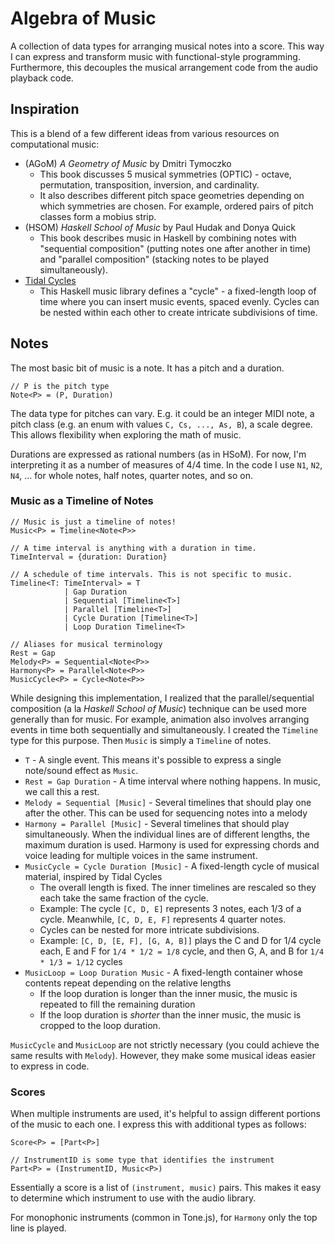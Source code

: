 # Algebra of Music

A collection of data types for arranging musical notes into a score. This
way I can express and transform music with functional-style programming.
Furthermore, this decouples the musical arrangement code from the audio
playback code.

## Inspiration

This is a blend of a few different ideas from various resources on computational music:

- (AGoM) _A Geometry of Music_ by Dmitri Tymoczko
    - This book discusses 5 musical symmetries (OPTIC) - octave, permutation, transposition, inversion, and cardinality.
    - It also describes different pitch space geometries depending on which symmetries are chosen. For example, ordered pairs of pitch classes form a mobius strip.
- (HSOM) _Haskell School of Music_ by Paul Hudak and Donya Quick
    - This book describes music in Haskell by combining notes with "sequential composition" (putting notes one after another in time) and "parallel composition" (stacking notes to be played simultaneously).
- [Tidal Cycles](https://tidalcycles.org/docs/reference/cycles)
    - This Haskell music library defines a "cycle" - a fixed-length loop of time
    where you can insert music events, spaced evenly. Cycles can be nested
    within each other to create intricate subdivisions of time.

## Notes

The most basic bit of music is a note. It has a pitch
and a duration.

```
// P is the pitch type
Note<P> = (P, Duration)
```

The data type for pitches can vary. E.g. it could be
an integer MIDI note, a pitch class (e.g. an enum with values `C, Cs, ..., As, B`), a scale degree. This allows
flexibility when exploring the math of music.

Durations are expressed as rational numbers (as in HSoM). For now, I'm
interpreting it as a number of measures of 4/4 time. In the code I use
`N1`, `N2`, `N4`, ... for whole notes, half notes, quarter notes, and so on.

### Music as a Timeline of Notes

```
// Music is just a timeline of notes!
Music<P> = Timeline<Note<P>>

// A time interval is anything with a duration in time.
TimeInterval = {duration: Duration}

// A schedule of time intervals. This is not specific to music.
Timeline<T: TimeInterval> = T
            | Gap Duration
            | Sequential [Timeline<T>]
            | Parallel [Timeline<T>]
            | Cycle Duration [Timeline<T>]
            | Loop Duration Timeline<T>

// Aliases for musical terminology
Rest = Gap
Melody<P> = Sequential<Note<P>>
Harmony<P> = Parallel<Note<P>>
MusicCycle<P> = Cycle<Note<P>>
```

While designing this implementation, I realized that the parallel/sequential
composition (a la _Haskell School of Music_) technique can be used more
generally than for music. For example, animation also involves arranging
events in time both sequentially and simultaneously. I created the
`Timeline` type for this purpose. Then `Music` is simply a `Timeline` of notes.

- `T` - A single event. This means it's possible to express a single note/sound effect as `Music`.
- `Rest = Gap Duration` - A time interval where nothing happens. In music, we
    call this a rest.
- `Melody = Sequential [Music]` - Several timelines that should play one after the other. This can be used for sequencing notes into a melody
- `Harmony = Parallel [Music]` - Several timelines that should play simultaneously. When the individual lines are of different lengths, the maximum duration is used. Harmony is used for expressing chords and voice leading for multiple voices in the same instrument.
- `MusicCycle = Cycle Duration [Music]` - A fixed-length cycle of musical material, inspired by Tidal Cycles
    - The overall length is fixed. The inner timelines are rescaled so they
    each take the same fraction of the cycle.
    - Example: The cycle `[C, D, E]` represents 3 notes, each 1/3 of a cycle.
    Meanwhile, `[C, D, E, F]` represents 4 quarter notes.
    - Cycles can be nested for more intricate subdivisions.
    - Example: `[C, D, [E, F], [G, A, B]]` plays the C and D for 1/4 cycle each,
    E and F for `1/4 * 1/2 = 1/8` cycle, and then G, A, and B for `1/4 * 1/3 = 1/12` cycles
- `MusicLoop = Loop Duration Music` - A fixed-length container whose contents
    repeat depending on the relative lengths
    - If the loop duration is longer than the inner music, the music is repeated
    to fill the remaining duration
    - If the loop duration is _shorter_ than the inner music, the music is
    cropped to the loop duration.

`MusicCycle` and `MusicLoop` are not strictly necessary (you could achieve the
same results with `Melody`). However, they make some musical ideas easier to
express in code.

### Scores

When multiple instruments are used, it's helpful to assign different portions
of the music to each one. I express this with additional types as follows:

```
Score<P> = [Part<P>]

// InstrumentID is some type that identifies the instrument
Part<P> = (InstrumentID, Music<P>)
```

Essentially a score is a list of `(instrument, music)` pairs. This makes it
easy to determine which instrument to use with the audio library.

For monophonic instruments (common in Tone.js), for `Harmony` only the top
line is played.
